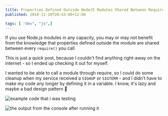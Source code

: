 ```yaml
---
title: Properties Defined Outside NodeJS Modules Shared Between Requires
published: 2018-11-10T20:43:00+12:00

tags: [ "dev", "js",]
---
```


If you use Node.js modules in any capacity, you may or may not benefit from the knowledge that properties defined outside the module are shared between every `require()` you call.

This is just a quick post, because I couldn't find anything right-away on the internet - so I ended up checking it out for myself.

I wanted to be able to call a module through require, so I could do some cleanup when my service received a `SIGHUP` or `SIGTERM` - and I didn't have to make my code any longer by defining it in a variable. I know, it's lazy and maybe a bad design pattern 😬

![example code that i was testing](https://crookm.ams3.cdn.digitaloceanspaces.com/media/2018/properties-defined-outside-nodejs-modules-shared-between-requires--4c063839-e3c4-42c5-b11b-be3eabbaa917.png)

![the output from the console after running it](https://crookm.ams3.cdn.digitaloceanspaces.com/media/2018/properties-defined-outside-nodejs-modules-shared-between-requires--a741f072-6c70-42e0-ba75-a34e1f371469.png)
